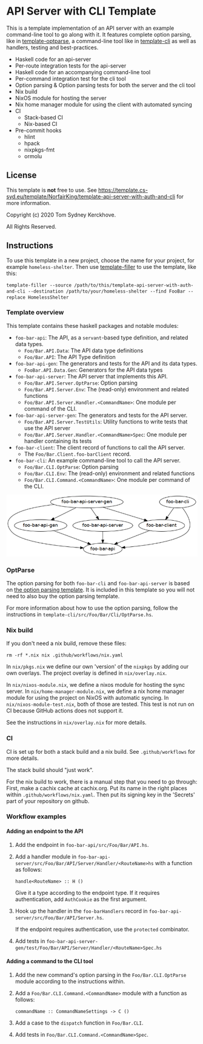 # API Server with CLI Template

This is a template implementation of an API server with an example command-line tool to go along with it.
It features complete option parsing, like in [template-optparse](https://github.com/NorfairKing/template-optparse), a command-line tool like in [template-cli](https://github.com/NorfairKing/template-cli) as well as  handlers, testing and best-practices.

* Haskell code for an api-server
* Per-route integration tests for the api-server
* Haskell code for an accompanying command-line tool
* Per-command integration test for the cli tool
* Option parsing & Option parsing tests for both the server and the cli tool
* Nix build
* NixOS module for hosting the server
* Nix home manager module for using the client with automated syncing
* CI
  * Stack-based CI
  * Nix-based CI
* Pre-commit hooks
  * hlint
  * hpack
  * nixpkgs-fmt
  * ormolu

## License

This template is **not** free to use.
See https://template.cs-syd.eu/template/NorfairKing/template-api-server-with-auth-and-cli for more information.

Copyright (c) 2020 Tom Sydney Kerckhove.

All Rights Reserved.

## Instructions

To use this template in a new project, choose the name for your project, for example `homeless-shelter`.
Then use [template-filler](https://github.com/NorfairKing/template-filler) to use the template, like this:

```
template-filler --source /path/to/this/template-api-server-with-auth-and-cli --destination /path/to/your/homeless-shelter --find FooBar --replace HomelessShelter
```

### Template overview

This template contains these haskell packages and notable modules:

- `foo-bar-api`: The API, as a `servant`-based type definition, and related data types.
  - `Foo/Bar.API.Data`: The API data type definitions
  - `Foo/Bar.API`: The API Type definition
- `foo-bar-api-gen`: The generators and tests for the API and its data types.
  - `FooBar.API.Data.Gen`: Generators for the API data types
- `foo-bar-api-server`: The API server that implements this API.
  - `Foo/Bar.API.Server.OptParse`: Option parsing
  - `Foo/Bar.API.Server.Env`: The (read-only) environment and related functions
  - `Foo/Bar.API.Server.Handler.<CommandName>`: One module per command of the CLI.
- `foo-bar-api-server-gen`: The generators and tests for the API server.
  - `Foo/Bar.API.Server.TestUtils`: Utility functions to write tests that use the API server
  - `Foo/Bar.API.Server.Handler.<CommandName>Spec`: One module per handler containing its tests
- `foo-bar-client`: The client record of functions to call the API server.
  - The `Foo/Bar.Client.foo-barClient` record.
- `foo-bar-cli`: An example command-line tool to call the API server.
  - `Foo/Bar.CLI.OptParse`: Option parsing
  - `Foo/Bar.CLI.Env`: The (read-only) environment and related functions
  - `Foo/Bar.CLI.Command.<CommandName>`: One module per command of the CLI.


![Dependency graph](dependencies.png)

### OptParse

The option parsing for both `foo-bar-cli` and `foo-bar-api-server` is based on [the option parsing template](https://github.com/NorfairKing/template-optparse).
It is included in this template so you will not need to also buy the option parsing template.

For more information about how to use the option parsing, follow the instructions in `template-cli/src/Foo/Bar/Cli/OptParse.hs`.

### Nix build

If you don't need a nix build, remove these files:

```
rm -rf *.nix nix .github/workflows/nix.yaml
```

In `nix/pkgs.nix` we define our own 'version' of the `nixpkgs` by adding our own overlays.
The project overlay is defined in `nix/overlay.nix`.

In `nix/nixos-module.nix`, we define a nixos module for hosting the sync server.
In `nix/home-manager-module.nix`, we define a nix home manager module for using the project on NixOS with automatic syncing.
In `nix/nixos-module-test.nix`, both of those are tested. This test is not run on CI because GitHub actions does not support it.

See the instructions in `nix/overlay.nix` for more details.

### CI

CI is set up for both a stack build and a nix build.
See `.github/workflows` for more details.

The stack build should "just work".

For the nix build to work, there is a manual step that you need to go through:
First, make a cachix cache at cachix.org.
Put its name in the right places within `.github/workflows/nix.yaml`.
Then put its signing key in the 'Secrets' part of your repository on github.

### Workflow examples

#### Adding an endpoint to the API

1. Add the endpoint in `foo-bar-api/src/Foo/Bar/API.hs`.
2. Add a handler module in `foo-bar-api-server/src/Foo/Bar/API/Server/Handler/<RouteName>hs` with a function as follows:

   ```
   handle<RouteName> :: H ()
   ```

   Give it a type according to the endpoint type.
   If it requires authentication, add `AuthCookie` as the first argument.

3. Hook up the handler in the `foo-barHandlers` record in `foo-bar-api-server/src/Foo/Bar/API/Server.hs`.

   If the endpoint requires authentication, use the `protected` combinator.

4. Add tests in `foo-bar-api-server-gen/test/Foo/Bar/API/Server/Handler/<RouteName>Spec.hs`

#### Adding a command to the CLI tool

1. Add the new command's option parsing in the `Foo/Bar.CLI.OptParse` module according to the instructions within.

2. Add a `Foo/Bar.CLI.Command.<CommandName>` module with a function as follows:

   ```
   commandName :: CommandNameSettings -> C ()
   ```

3. Add a case to the `dispatch` function in `Foo/Bar.CLI`.
4. Add tests in `Foo/Bar.CLI.Command.<CommandName>Spec`.

